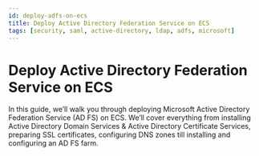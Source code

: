 ```yaml
---
id: deploy-adfs-on-ecs
title: Deploy Active Directory Federation Service on ECS
tags: [security, saml, active-directory, ldap, adfs, microsoft]
---
```


# Deploy Active Directory Federation Service on ECS

In this guide, we’ll walk you through deploying Microsoft Active Directory Federation Service (AD FS) on ECS. We’ll cover everything from installing Active Directory Domain Services & Active Directory Certificate Services, preparing SSL certificates, configuring DNS zones till installing and configuring an AD FS farm.

